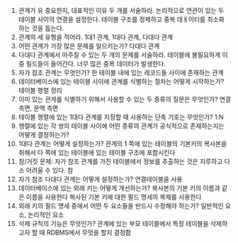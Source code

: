 1. 관계가 유 중요한지, 대표적인 이유 두 개를 서술하라.
논리적으로 연관이 있는 두 테이블 사이의 연결을 설정한다.
테이블 구조를 정제하고 중복 데ㅐ이터를 최소화 하는 것을 돕는다.
1. 관계의 세 유형을 적어라.
1대1 관계, 1대다 관계, 다대다 관계
1. 어떤 관계가 가장 많은 문제를 일으키는가?
다대다 관계
1. 다대다 관계에서 마주칠 수 있는 두 개의 문제를 서술하라.
테이블에 불필요하게 이중 필드들이 들어간다.
너무 많은 중복 데이터가 발생한다.
1. 자가 참조 관계는 무엇인가?
한 테이블 내에 있는 레코드들 사이에 존재하는 관계
1. 데이터베이스에 있는 테이블 사이에 관계를 식별하는 절차는 어떻게 시작하는가?
테이블 행렬 정리
1. 이미 있는 관게를 식별하기 위해서 사용할 수 있는 두 종류의 질문은 무엇인가?
연결 측면, 문맥 측면
1. 테이블 행렬에 있는 1대다 관계를 지정할 때 사용하는 단축 기호는 무엇인가?
1:N
1. 행렬에 있는 각 쌍의 테이블 사이에 어떤 종류의 관계가 공식적으로 존재하는지는 어떻게 결정하는가?
1. 1대다 관계는 어떻게 설정하는가?
관계의 1 쪽에 있는 테이블의 기본키의 복사본을 취해서 다 쪽에 있는 테이블에 있는 테이블 구조에 포함시킨다
1. 참/거짓 문제: 자가 참조 관계를 가진 테이블에서 정보를 추출하는 것은 지루하고 다소 어려울 수 있다.
참
1. 자가 참조 다대다 관계는 어떻게 설정하는가?
연결테이블을 사용
1. 데이터베이스에 있는 외래 키는 어떻게 개선하는가?
복사본의 기본 키의 이름과 같은 이름을 사용한다
복사된 기본 키에 대한 필드 명세의 복제를 사용한다
1. 외래 키의 필드 명세 중에서 어떤 두 요소들을 반드시 수정해야 하는가?
일반적인 요소, 논리적인 요소
1. 삭제 규칙의 기능은 무엇인가?
관계에 있는 부모 테이블에서 특정 테이블을 삭제하고자 할 때 RDBMS에서 무엇을 할지 결정함